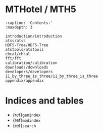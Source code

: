 # MTHotel / MTH5

[index NOT starts with toctree here, in conf.py and _templates I changed the default landing page]: #


```{toctree}
:caption: 'Contents:'
:maxdepth: 3

introduction/introduction
atss/atss
HDF5-Tree/HDF5-Tree
atstools/atstools
chcal/chcal
fft/fft
calibration/calibration
downloads/downloads
developers/developers
11_by_three_is_three/11_by_three_is_three
appendix/appendix
```

# Indices and tables

- {ref}`genindex`
- {ref}`modindex`
- {ref}`search`
